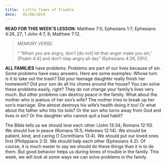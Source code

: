 ```yaml
---
title:  Little Times of Trouble
date:   01/06/2019
---
```


**READ FOR THIS WEEK’S LESSON**: Matthew 7:5; Ephesians 1:7; Ephesians 4:26, 27; 1 John 4:7, 8; Matthew 7:12.

><p>MEMORY VERSE:</p>
>“ ‘When you are angry, don’t [do not] let that anger make you sin,’ [Psalm 4:4] and don’t stay angry all day” (Ephesians 4:26, ERV).

**ALL FAMILIES** have problems. Problems are part of our lives because of sin. Some problems have easy answers. Here are some examples: Whose turn is it to take out the trash? Did your teenage daughter really finish her homework? Did your son do all his chores around the house? You can solve these problems easily, right? They do not change your family’s lives very much. But other problems can destroy peace in the family. What about the mother who is jealous of her son’s wife? The mother tries to break up her son’s marriage. She almost destroys his wife’s health doing it too! Or what about the father who hits his kids? Or the son who turns away from God and lives in sin? Or the daughter who cannot quit a bad habit?

The Bible tells us we should love each other (John 13:34; Romans 12:10). We should live in peace (Romans 15:5; Hebrews 12:14). We should be patient, kind, and caring (1 Corinthians 13:4). We should put our loved ones first (Philippians 2:3). We should help each other (Ephesians 4:2). Of course, it is much easier to say we should do these things than it is to do them. But good behavior helps us during times of trouble in the family. This week, we will look at some ways we can solve problems in the family.